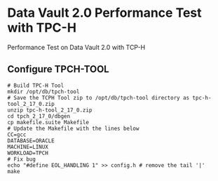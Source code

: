 # Data Vault 2.0 Performance Test with TPC-H
Performance Test on Data Vault 2.0 with TCP-H

## Configure TPCH-TOOL
```shell
# Build TPC-H Tool
mkdir /opt/db/tpch-tool
# Save the TCPH Tool zip to /opt/db/tpch-tool directory as tpc-h-tool_2_17_0.zip
unzip tpc-h-tool_2_17_0.zip
cd tpch_2_17_0/dbgen
cp makefile.suite Makefile
# Update the Makefile with the lines below
CC=gcc
DATABASE=ORACLE
MACHINE=LINUX
WORKLOAD=TPCH
# Fix bug 
echo "#define EOL_HANDLING 1" >> config.h # remove the tail '|'
make
```